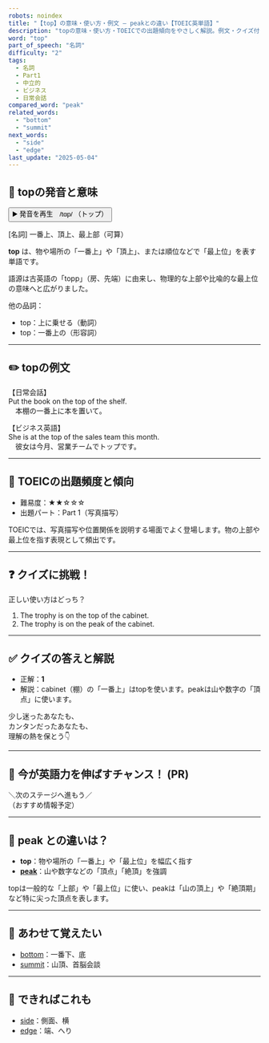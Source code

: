 ```yaml
---
robots: noindex
title: "【top】の意味・使い方・例文 ― peakとの違い【TOEIC英単語】"
description: "topの意味・使い方・TOEICでの出題傾向をやさしく解説。例文・クイズ付きでpeakとの違いもわかりやすく学べます。"
word: "top"
part_of_speech: "名詞"
difficulty: "2"
tags:
  - 名詞
  - Part1
  - 中立的
  - ビジネス
  - 日常会話
compared_word: "peak"
related_words:
  - "bottom"
  - "summit"
next_words:
  - "side"
  - "edge"
last_update: "2025-05-04"
---
```


## 🔰 topの発音と意味

<button class="play-audio" onclick="playTTS('top')">
  <span class="play-audio-main">
    ▶️ 発音を再生　/tɑp/
  </span>
  <span class="play-audio-sub">
    （トップ）
  </span>
</button>

[名詞] 一番上、頂上、最上部（可算）

**top** は、物や場所の「一番上」や「頂上」、または順位などで「最上位」を表す単語です。

語源は古英語の「topp」（房、先端）に由来し、物理的な上部や比喩的な最上位の意味へと広がりました。

他の品詞：  
- top：上に乗せる（動詞）
- top：一番上の（形容詞）

---

## ✏️ topの例文

【日常会話】  
Put the book on the top of the shelf.  
　本棚の一番上に本を置いて。

【ビジネス英語】  
She is at the top of the sales team this month.  
　彼女は今月、営業チームでトップです。

---

## 🎯 TOEICの出題頻度と傾向

- 難易度：★★☆☆☆
- 出題パート：Part 1（写真描写）

TOEICでは、写真描写や位置関係を説明する場面でよく登場します。物の上部や最上位を指す表現として頻出です。

---

## ❓ クイズに挑戦！

正しい使い方はどっち？

1. The trophy is on the top of the cabinet.  
2. The trophy is on the peak of the cabinet.

---

## ✅ クイズの答えと解説

- 正解：**1**
- 解説：cabinet（棚）の「一番上」はtopを使います。peakは山や数字の「頂点」に使います。

少し迷ったあなたも、  
カンタンだったあなたも、  
理解の熱を保とう👇️

---

## 🚀 今が英語力を伸ばすチャンス！ (PR)

<div class="info-center">
＼次のステージへ進もう／<br>  
（おすすめ情報予定）
</div>

---

## 🤔  peak との違いは？

- **top**：物や場所の「一番上」や「最上位」を幅広く指す
- **[peak](/word/peak/)**：山や数字などの「頂点」「絶頂」を強調

topは一般的な「上部」や「最上位」に使い、peakは「山の頂上」や「絶頂期」など特に尖った頂点を表します。

---

## 🧩 あわせて覚えたい

- [bottom](/word/bottom/)：一番下、底
- [summit](/word/summit/)：山頂、首脳会談

---

## 📖 できればこれも

- [side](/word/side/)：側面、横
- [edge](/word/edge/)：端、へり

<!-- cvid: aid46_bid07 -->
